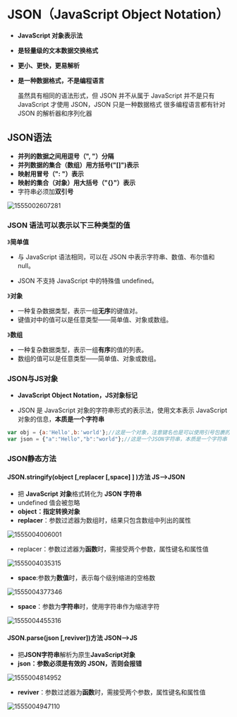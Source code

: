 # JSON（JavaScript Object Notation）

+ **JavaScript 对象表示法**

+ **是轻量级的文本数据交换格式**

+ **更小、更快，更易解析**

+ **是一种数据格式，不是编程语言**

  虽然具有相同的语法形式，但 JSON 并不从属于 JavaScript
   并不是只有 JavaScript 才使用 JSON，JSON 只是一种数据格式
   很多编程语言都有针对 JSON 的解析器和序列化器



## JSON语法

+ **并列的数据之间用逗号（", "）分隔**
+ **并列数据的集合（数组）用方括号("[]")表示**
+ **映射用冒号（": "）表示**
+ **映射的集合（对象）用大括号（"{}"）表示**
+ 字符串必须加**双引号**

![1555002607281](C:\Users\Administrator\AppData\Roaming\Typora\typora-user-images\1555002607281.png)

### JSON 语法可以表示以下三种类型的值

》**简单值** 

+ 与 JavaScript 语法相同，可以在 JSON 中表示字符串、数值、布尔值和 null。

+ JSON 不支持 JavaScript 中的特殊值 undefined。

》**对象** 

+ 一种复杂数据类型，表示一组**无序**的键值对。
+ 键值对中的值可以是任意类型——简单值、对象或数组。

》**数组** 

+ 一种复杂数据类型，表示一组**有序**的值的列表。
+ 数组的值可以是任意类型——简单值、对象或数组。



### JSON与JS对象

+ **JavaScript Object Notation，JS对象标记**

+ JSON 是 JavaScript 对象的字符串形式的表示法，使用文本表示 JavaScript  对象的信息，**本质是一个字符串**

~~~javascript
var obj = {a:'Hello',b:'world'};//这是一个对象，注意键名也是可以使用引号包裹的
var json = {"a":"Hello","b":"world"};//这是一个JSON字符串，本质是一个字符串
~~~





### JSON静态方法

#### JSON.stringify(object [,replacer [,space] ] )方法   JS-->JSON

+ 把 **JavaScript 对象**格式转化为 **JSON 字符串**
+ undefined 值会被忽略
+ **object：指定转换对象**
+ **replacer**：参数过滤器为数组时，结果只包含数组中列出的属性

![1555004006001](C:\Users\Administrator\AppData\Roaming\Typora\typora-user-images\1555004006001.png)

+ replacer：参数过滤器为**函数**时，需接受两个参数，属性键名和属性值

![1555004035315](C:\Users\Administrator\AppData\Roaming\Typora\typora-user-images\1555004035315.png)

+ **space**:参数为**数值**时，表示每个级别缩进的空格数

![1555004377346](C:\Users\Administrator\AppData\Roaming\Typora\typora-user-images\1555004377346.png)

+ **space**：参数为**字符串**时，使用字符串作为缩进字符

![1555004455316](C:\Users\Administrator\AppData\Roaming\Typora\typora-user-images\1555004455316.png)



#### JSON.parse(json [,reviver])方法  JSON-->JS

+ 把**JSON字符串**解析为原生**JavaScript对象**
+ **json：参数必须是有效的 JSON，否则会报错**

![1555004814952](C:\Users\Administrator\AppData\Roaming\Typora\typora-user-images\1555004814952.png)

+ **reviver**：参数过滤器为**函数**时，需接受两个参数，属性键名和属性值

![1555004947110](C:\Users\Administrator\AppData\Roaming\Typora\typora-user-images\1555004947110.png)